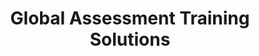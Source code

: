 ---
# LAYOUT DATA
layout: case_study
body-class: case-study gats
active: true
homepage: true
published: true
order: 1
# END LAYOUT DATA

title: Global Assessment Training Solutions

cs-class: gats

cs-preview:
  image: /assets/images/case-studies/gats-main/header1.png
  type: Responsive Wordpress Site
  client: "Global Assessment Training Solutions"
  description: "GATS is an assessment and continuing education training provider for professionals in various fields."

cs-header:
  header-image: /assets/images/case-studies/gats-main/header1.png
  client: "Global Assessment and Training Solutions"
  title: "GATS is an assessment and continuing education training provider for professionals in various fields."

cs-homepage:
  url: /assets/images/case-studies/gats-main/homepage1.png
  client: "Global Assessment Training Solutions"

---